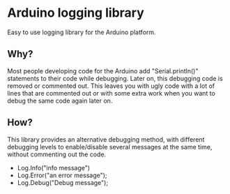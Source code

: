# Arduino logging library

Easy to use logging library for the Arduino platform.

## Why?
Most people developing code for the Arduino add "Serial.println()" statements to their code while debugging.
Later on, this debugging code is removed or commented out.
This leaves you with ugly code with a lot of lines that are commented out or with some extra work when you want to debug the same code again later on.

## How?
This library provides an alternative debugging method, with different debugging levels to enable/disable several messages at the same time, without commenting out the code.
 * Log.Info("info message")
 * Log.Error("an error message");
 * Log.Debug("Debug message");
